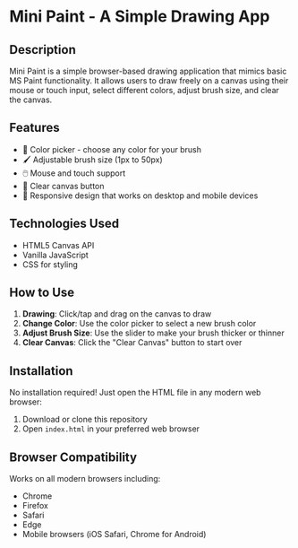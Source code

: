 # Mini Paint - A Simple Drawing App
## Description

Mini Paint is a simple browser-based drawing application that mimics basic MS Paint functionality. It allows users to draw freely on a canvas using their mouse or touch input, select different colors, adjust brush size, and clear the canvas.

## Features

- 🎨 Color picker - choose any color for your brush
- 🖌️ Adjustable brush size (1px to 50px)
- 🖱️ Mouse and touch support
- 🧹 Clear canvas button
- 📱 Responsive design that works on desktop and mobile devices

## Technologies Used

- HTML5 Canvas API
- Vanilla JavaScript
- CSS for styling

## How to Use

1. **Drawing**: Click/tap and drag on the canvas to draw
2. **Change Color**: Use the color picker to select a new brush color
3. **Adjust Brush Size**: Use the slider to make your brush thicker or thinner
4. **Clear Canvas**: Click the "Clear Canvas" button to start over

## Installation

No installation required! Just open the HTML file in any modern web browser:

1. Download or clone this repository
2. Open `index.html` in your preferred web browser

## Browser Compatibility

Works on all modern browsers including:
- Chrome
- Firefox
- Safari
- Edge
- Mobile browsers (iOS Safari, Chrome for Android)
